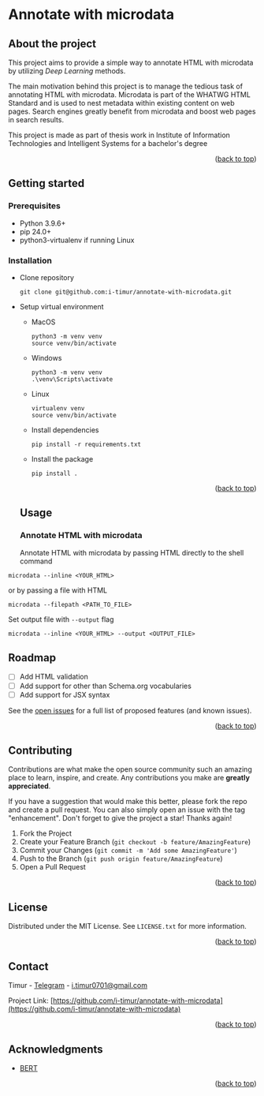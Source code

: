 <a name="readme-top"></a>

# Annotate with microdata

## About the project

This project aims to provide a simple way to annotate HTML with microdata by utilizing *Deep Learning* methods.

The main motivation behind this project is to manage the tedious task of annotating HTML with microdata. Microdata is part of the WHATWG HTML Standard and is used to nest metadata within existing content on web pages. Search engines greatly benefit from microdata and boost web pages in search results.

This project is made as part of thesis work in Institute of Information Technologies and Intelligent Systems for a bachelor's degree

<p align="right">(<a href="#readme-top">back to top</a>)</p>

## Getting started

### Prerequisites

- Python 3.9.6+
- pip 24.0+
- python3-virtualenv if running Linux

### Installation

- Clone repository
    ```shell
    git clone git@github.com:i-timur/annotate-with-microdata.git
    ```
- Setup virtual environment
  - MacOS
      ```shell
      python3 -m venv venv
      source venv/bin/activate
      ```
  - Windows
      ```shell
      python3 -m venv venv
      .\venv\Scripts\activate
      ```
  - Linux
    ```shell
    virtualenv venv
    source venv/bin/activate
    ```
        
      
      
  - Install dependencies
      ```shell
      pip install -r requirements.txt
      ```
  - Install the package
      ```shell
      pip install .
      ```

  <p align="right">(<a href="#readme-top">back to top</a>)</p>

  ## Usage

  ### Annotate HTML with microdata

  Annotate HTML with microdata by passing HTML directly to the shell command

```shell
microdata --inline <YOUR_HTML>
```

or by passing a file with HTML

```shell
microdata --filepath <PATH_TO_FILE>
```

Set output file with `--output` flag

```shell
microdata --inline <YOUR_HTML> --output <OUTPUT_FILE>
```

## Roadmap

- [ ] Add HTML validation
- [ ] Add support for other than Schema.org vocabularies
- [ ] Add support for JSX syntax

See the [open issues](https://github.com/i-timur/annotate-with-microdata/issues) for a full list of proposed features (and known issues).

<p align="right">(<a href="#readme-top">back to top</a>)</p>

## Contributing

Contributions are what make the open source community such an amazing place to learn, inspire, and create. Any contributions you make are **greatly appreciated**.

If you have a suggestion that would make this better, please fork the repo and create a pull request. You can also simply open an issue with the tag "enhancement".
Don't forget to give the project a star! Thanks again!

1. Fork the Project
2. Create your Feature Branch (`git checkout -b feature/AmazingFeature`)
3. Commit your Changes (`git commit -m 'Add some AmazingFeature'`)
4. Push to the Branch (`git push origin feature/AmazingFeature`)
5. Open a Pull Request

<p align="right">(<a href="#readme-top">back to top</a>)</p>

## License

Distributed under the MIT License. See `LICENSE.txt` for more information.

<p align="right">(<a href="#readme-top">back to top</a>)</p>

## Contact

Timur - [Telegram](https://t.me/i_timur) - [i.timur0701@gmail.com](mailto:i.timur0701@gmail.com)

Project Link: [https://github.com/i-timur/annotate-with-microdata](https://github.com/i-timur/annotate-with-microdata)

<p align="right">(<a href="#readme-top">back to top</a>)</p>

## Acknowledgments

- [BERT](https://en.wikipedia.org/wiki/BERT_(language_model))

<p align="right">(<a href="#readme-top">back to top</a>)</p>
